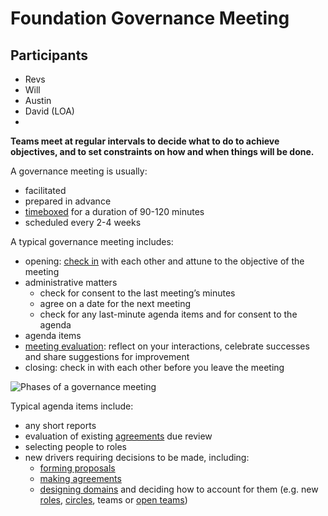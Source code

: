 # Foundation Governance Meeting

## Participants
- Revs
- Will
- Austin
- David (LOA)
- 


**Teams meet at regular intervals to decide what to do to achieve objectives, and to set constraints on how and when things will be done.**

A governance meeting is usually:

-   facilitated
-   prepared in advance
-   [timeboxed](https://patterns.sociocracy30.org/timebox-activities.html) for a duration of 90-120 minutes
-   scheduled every 2-4 weeks

A typical governance meeting includes:

-   opening: [check in](https://patterns.sociocracy30.org/check-in.html) with each other and attune to the objective of the meeting
-   administrative matters
    -   check for consent to the last meeting’s minutes
    -   agree on a date for the next meeting
    -   check for any last-minute agenda items and for consent to the agenda
-   agenda items
-   [meeting evaluation](https://patterns.sociocracy30.org/evaluate-meetings.html): reflect on your interactions, celebrate successes and share suggestions for improvement
-   closing: check in with each other before you leave the meeting

![Phases of a governance meeting](https://patterns.sociocracy30.org/img/meetings/governance-meeting.png)

Typical agenda items include:

-   any short reports
-   evaluation of existing [agreements](https://patterns.sociocracy30.org/governance-meeting.html# "Agreement: An agreed upon guideline, process, protocol or policy designed to guide the flow of value.") due review
-   selecting people to roles
-   new drivers requiring decisions to be made, including:
    -   [forming proposals](https://patterns.sociocracy30.org/co-create-proposals.html)
    -   [making agreements](https://patterns.sociocracy30.org/consent-decision-making.html)
    -   [designing domains](https://patterns.sociocracy30.org/clarify-and-develop-domains.html) and deciding how to account for them (e.g. new [roles](https://patterns.sociocracy30.org/role.html), [circles](https://patterns.sociocracy30.org/circle.html), teams or [open teams](https://patterns.sociocracy30.org/open-team.html))
